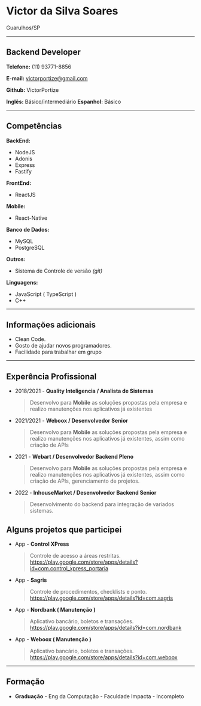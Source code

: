 # Victor da Silva Soares

Guarulhos/SP

---

## Backend Developer

**Telefone:** (11) 93771-8856

**E-mail:** victorportize@gmail.com

**Github:** VictorPortize

**Inglês:** Básico/intermediário
**Espanhol:** Básico

---

## Competências

**BackEnd:**

- NodeJS
- Adonis
- Express
- Fastify

**FrontEnd:**

- ReactJS

**Mobile:**

- React-Native

**Banco de Dados:**

- MySQL
- PostgreSQL

**Outros:**

- Sistema de Controle de versão _(git)_

**Linguagens:**

- JavaScript ( TypeScript )
- C++

---

## Informações adicionais

- Clean Code.
- Gosto de ajudar novos programadores.
- Facilidade para trabalhar em grupo

---

## Experência Profissional

- 2018/2021 - **Quality Inteligencia / Analista de Sistemas**

  > Desenvolvo para **Mobile** as soluções propostas pela empresa e realizo manutenções nos aplicativos já existentes

- 2021/2021 - **Weboox / Desenvolvedor Senior**

  > Desenvolvo para **Mobile** as soluções propostas pela empresa e realizo manutenções nos aplicativos já existentes, assim como criação de APIs

- 2021 - **Webart / Desenvolvedor Backend Pleno**
  > Desenvolvo para **Mobile** as soluções propostas pela empresa e realizo manutenções nos aplicativos já existentes, assim como criação de APIs, gerenciamento de projetos.
  
- 2022 - **InhouseMarket / Desenvolvedor Backend Senior** 
  > Desenvolvimento do backend para integração de variados sistemas.

## Alguns projetos que participei

- App - **Control XPress**

  > Controle de acesso a áreas restritas.
  > https://play.google.com/store/apps/details?id=com.control_xpress_portaria

- App - **Sagris**

  > Controle de procedimentos, checklists e ponto.
  > https://play.google.com/store/apps/details?id=com.sagris

- App - **Nordbank ( Manutenção )**

  > Aplicativo bancário, boletos e transações.
  > https://play.google.com/store/apps/details?id=com.nordbank

- App - **Weboox ( Manutenção )**
  > Aplicativo bancário, boletos e transações.
  > https://play.google.com/store/apps/details?id=com.weboox

---

## Formação

- **Graduação** - Eng da Computação - Faculdade Impacta - Incompleto
